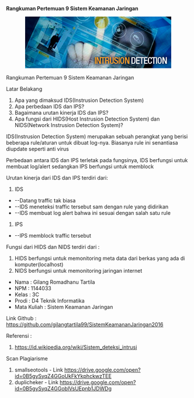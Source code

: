 **Rangkuman Pertemuan 9 Sistem Keamanan Jaringan**

<p align="center">
  <img src="../../img/ids.jpg" width="400px">
</p>

Rangkuman Pertemuan 9 Sistem Keamanan Jaringan

Latar Belakang

1. Apa yang dimaksud IDS(Instrusion Detection System)
2. Apa perbedaan IDS dan IPS?
3. Bagaimana urutan kinerja IDS dan IPS?
4. Apa fungsi dari HIDS(Host Instrusion Detection System) dan NIDS(Network Instrusion Detection System)?

IDS(Instrusion Detection System) merupakan sebuah perangkat yang berisi beberapa rule/aturan untuk dibuat log-nya. Biasanya rule ini senantiasa diupdate seperti anti virus

Perbedaan antara IDS dan IPS terletak pada fungsinya, IDS berfungsi untuk membuat log/alert sedangkan IPS berfungsi untuk memblock

Urutan kinerja dari IDS dan IPS terdiri dari:

1. IDS

- --Datang traffic tak biasa
- --IDS meneteksi traffic tersebut sam dengan rule yang didirikan
- --IDS membuat log alert bahwa ini sesuai dengan salah satu rule

1. IPS

- --IPS memblock traffic tersebut

Fungsi dari HIDS dan NIDS terdiri dari :

1. HIDS berfungsi untuk memonitoring meta data dari berkas yang ada di komputer(localhost)
2. NIDS berfungsi untuk memonitoring jaringan internet

* Nama : Gilang Romadhanu Tartila
* NPM : 1144033
* Kelas : 3C
* Prodi : D4 Teknik Informatika
* Mata Kuliah : Sistem Keamanan Jaringan

Link Github : https://github.com/gilangtartila99/SistemKeamananJaringan2016

Referensi : 

1. https://id.wikipedia.org/wiki/Sistem_deteksi_intrusi

Scan Plagiarisme

1. smallseotools - Link https://drive.google.com/open?id=0B5gySyqZ4GGoUkFkYkphckwzTEE
2. duplicheker - Link https://drive.google.com/open?id=0B5gySyqZ4GGoblVsUEpnb1JDWDg